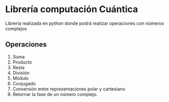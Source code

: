 # Librería computación Cuántica

Librería realizada en python donde podrá realizar operaciones con números complejos


## Operaciones

1.  Suma
2.  Producto
3.  Resta
4.  División
5.  Módulo
6.  Conjugado
7.  Conversión entre representaciones polar y cartesiano
8.  Retornar la fase de un número complejo.
